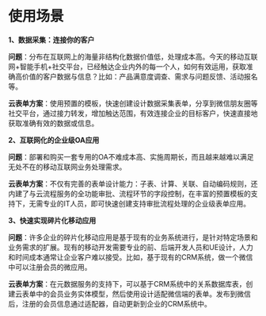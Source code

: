 # 使用场景

**1、数据采集：连接你的客户**

**问题**：分布在互联网上的海量非结构化数据价值低，处理成本高。今天的移动互联网+智能手机+社交平台，已经触达企业内外的每一个人，如何有效运用，获取准确高价值的客户数据与信息？比如：产品满意度调查、需求与问题反馈、活动报名等。

**云表单方案**：使用预置的模板，快速创建设计数据采集表单，分享到微信朋友圈等社交平台，通过接力转发，增加触达范围，有效连接企业的目标客户，快速直接地获取准确有效的数据或信息。

**2、互联网化的企业级OA应用**

**问题**：部署和购买一套专用的OA不难成本高、实施周期长，而且越来越难以满足无处不在的移动互联网业务处理需求。

**云表单方案**：不仅有完善的表单设计能力：子表、计算、关联、自动编码规则，还内建了与云流程服务的全功能审批、流程环节的字段控制，在丰富的预置模板的支持下，无需专业的IT人员，即可快速创建支持审批流程处理的企业级表单应用。

**3、快速实现碎片化移动应用**

**问题**：许多企业的碎片化移动应用是基于现有的业务系统进行，是针对特定场景和业务需求的扩展。现有的移动开发需要专业的前、后端开发人员和UE设计，人力和时间成本通常让企业客户难以接受。比如，基于现有的CRM系统，做一个微信中可以注册会员的微应用。

**云表单方案**：在元数据服务的支持下，可以基于CRM系统中的关系数据库表，创建云表单中的会员业务实体模型，然后使用设计适配微信端的表单。发布到微信后，注册的会员信息通过适配器，自动更新到企业的CRM系统中。